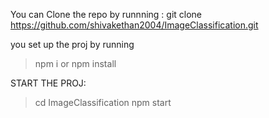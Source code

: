 You can Clone the repo by runnning : git clone https://github.com/shivakethan2004/ImageClassification.git 

you set up the proj by running 
> npm i or npm install


START THE PROJ:
> cd ImageClassification 
> npm start


